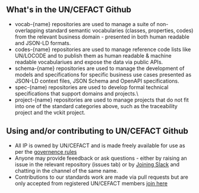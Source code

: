 ## What's in the UN/CEFACT Github

* vocab-{name} repositories are used to manage a suite of non-overlapping standard semantic vocabularies (classes, properties, codes) from the relevant business domain - presented in both human readable and JSON-LD formats. 
* codes-{name} repositories are used to manage reference code lists like UN/LOCODE and to publish them as human readable & machine readable vocabulariues and expose the data via public APIs.
* schema-{name} repositories are used to manage the development of models and specifications for specific business use cases presented as JSON-LD context files, JSON Schema and OpenAPI specifications. 
* spec-{name) repositories are used to develop formal technical specifications that support domains and projects.\
* project-{name} repositories are used to manage projects that do not fit into one of the standard categories above, such as the traceability project and the vckit project.

## Using and/or contributing to UN/CEFACT Github

* All IP is owned by UN/CEFACT and is made freely available for use as per the [governence rules](https://github.com/uncefact/governance)
* Anyone may provide feeedback or ask questions - either by raising an issue in the relevant repository (issues tab) or by [Joining Slack](https://join.slack.com/t/uncefact/shared_invite/zt-1d7hd0js1-sS1Xgk8DawQD9VgRvy1QHQ) and chatting in the channel of the same name.
* Contributions to our standards work are made via pull requests but are only accepted from registered UN/CEFACT members [join here](https://uncefact.unece.org/display/uncefactpublic/UNCEFACT+Expert+Registration)
